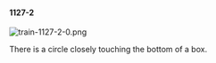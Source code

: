 #### 1127-2
![train-1127-2-0.png](https://github.com/lil-lab/nlvr/raw/master/nlvr/train/images/5/train-1127-2-0.png "train-1127-2-0.png")

There is a circle closely touching the bottom of a box.